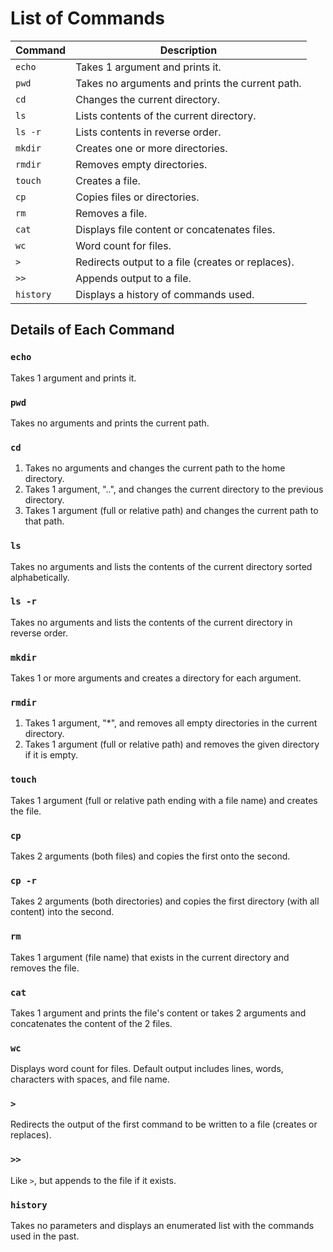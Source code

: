 
# List of Commands

| Command | Description |
| ------- | ----------- |
| `echo` | Takes 1 argument and prints it. |
| `pwd` | Takes no arguments and prints the current path. |
| `cd` | Changes the current directory. |
| `ls` | Lists contents of the current directory. |
| `ls -r` | Lists contents in reverse order. |
| `mkdir` | Creates one or more directories. |
| `rmdir` | Removes empty directories. |
| `touch` | Creates a file. |
| `cp` | Copies files or directories. |
| `rm` | Removes a file. |
| `cat` | Displays file content or concatenates files. |
| `wc` | Word count for files. |
| `>` | Redirects output to a file (creates or replaces). |
| `>>` | Appends output to a file. |
| `history` | Displays a history of commands used. |

## Details of Each Command

### `echo`
Takes 1 argument and prints it.

### `pwd`
Takes no arguments and prints the current path.

### `cd`
1. Takes no arguments and changes the current path to the home directory.
2. Takes 1 argument, "..", and changes the current directory to the previous directory.
3. Takes 1 argument (full or relative path) and changes the current path to that path.

### `ls`
Takes no arguments and lists the contents of the current directory sorted alphabetically.

### `ls -r`
Takes no arguments and lists the contents of the current directory in reverse order.

### `mkdir`
Takes 1 or more arguments and creates a directory for each argument.

### `rmdir`
1. Takes 1 argument, "*", and removes all empty directories in the current directory.
2. Takes 1 argument (full or relative path) and removes the given directory if it is empty.

### `touch`
Takes 1 argument (full or relative path ending with a file name) and creates the file.

### `cp`
Takes 2 arguments (both files) and copies the first onto the second.

### `cp -r`
Takes 2 arguments (both directories) and copies the first directory (with all content) into the second.

### `rm`
Takes 1 argument (file name) that exists in the current directory and removes the file.

### `cat`
Takes 1 argument and prints the file's content or takes 2 arguments and concatenates the content of the 2 files.

### `wc`
Displays word count for files. Default output includes lines, words, characters with spaces, and file name.

### `>`
Redirects the output of the first command to be written to a file (creates or replaces).

### `>>`
Like `>`, but appends to the file if it exists.

### `history`
Takes no parameters and displays an enumerated list with the commands used in the past.
